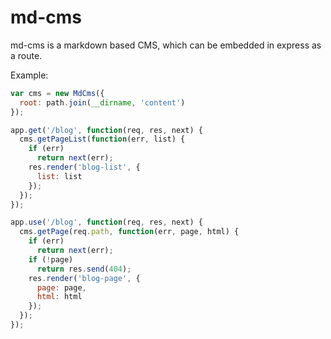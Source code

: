 md-cms
======

md-cms is a markdown based CMS, which can be embedded in express as a route.

Example:

```js
var cms = new MdCms({
  root: path.join(__dirname, 'content')
});

app.get('/blog', function(req, res, next) {
  cms.getPageList(function(err, list) {
    if (err)
      return next(err);
    res.render('blog-list', {
      list: list
    });
  });
});

app.use('/blog', function(req, res, next) {
  cms.getPage(req.path, function(err, page, html) {
    if (err)
      return next(err);
    if (!page)
      return res.send(404);
    res.render('blog-page', {
      page: page,
      html: html
    });
  });
});
```
